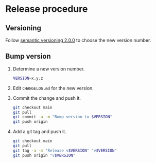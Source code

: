 # Release procedure

## Versioning

Follow [semantic versioning 2.0.0][semver] to choose the new version number.

## Bump version

1. Determine a new version number.
    ```bash
    VERSION=x.y.z
    ```

2. Edit `CHANGELOG.md` for the new version.

3. Commit the change and push it.
    ```bash
    git checkout main
    git pull
    git commit -a -m "Bump version to $VERSION"
    git push origin
    ```

4. Add a git tag and push it.
    ```bash
    git checkout main
    git pull
    git tag -a -m "Release v$VERSION" "v$VERSION"
    git push origin "v$VERSION"
    ```

[semver]: https://semver.org/spec/v2.0.0.html